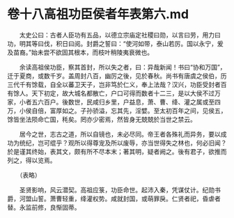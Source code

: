 # 卷十八高祖功臣侯者年表第六.md

　　太史公曰：古者人臣功有五品，以德立宗庙定社稷曰勋，以言曰劳，用力曰功，明其等曰伐，积日曰阅。封爵之誓曰：“使河如带，泰山若厉。国以永宁，爰及苗裔。”始未尝不欲固其根本，而枝叶稍陵夷衰微也。

　　余读高祖侯功臣，察其首封，所以失之者，曰：异哉新闻！书曰“协和万国”，迁于夏商，或数千岁。盖周封八百，幽厉之後，见於春秋。尚书有唐虞之侯伯，历三代千有馀载，自全以蕃卫天子，岂非笃於仁义，奉上法哉？汉兴，功臣受封者百有馀人。天下初定，故大城名都散亡，户口可得而数者十二三，是以大侯不过万家，小者五六百户。後数世，民咸归乡里，户益息，萧、曹、绛、灌之属或至四万，小侯自倍，富厚如之。子孙骄溢，忘其先，淫嬖。至太初百年之间，见侯五，馀皆坐法陨命亡国，秏矣。罔亦少密焉，然皆身无兢兢於当世之禁云。

　　居今之世，志古之道，所以自镜也，未必尽同。帝王者各殊礼而异务，要以成功为统纪，岂可绲乎？观所以得尊宠及所以废辱，亦当世得失之林也，何必旧闻？於是谨其终始，表其文，颇有所不尽本末；著其明，疑者阙之。後有君子，欲推而列之，得以览焉。

　　（表略）

　　圣贤影响，风云潜契。高祖应箓，功臣命世。起沛入秦，凭谋仗计。纪勋书爵，河盟山誓。萧曹轻重，绛灌权势。咸就封国，或萌罪戾。仁贤者祀，昏虐者替。永监前修，良惭固蒂。

　　